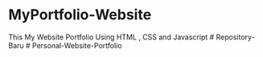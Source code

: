 # MyPortfolio-Website
This My Website Portfolio Using HTML , CSS and Javascript
#   R e p o s i t o r y - B a r u  
 # Personal-Website-Portfolio
